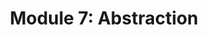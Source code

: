 ---
layout: default
title: "Module 7: Abstraction"
nav_order: 7
has_children: true
parent: Welcome
---